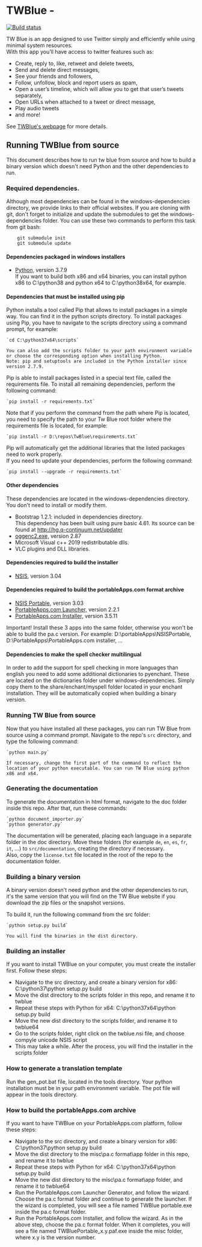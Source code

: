 ﻿TWBlue -
======

[![Build status](https://ci.appveyor.com/api/projects/status/fml5fu7h1fj8vf6l?svg=true)](https://ci.appveyor.com/project/manuelcortez/twblue)

TW Blue is an app designed to use Twitter simply and efficiently while using minimal system resources.  
With this app you’ll have access to twitter features such as:

* Create, reply to, like, retweet and delete tweets,
* Send and delete direct messages,
* See your friends and followers,
* Follow, unfollow, block and report users as spam,
* Open a user’s timeline, which will allow you to get that user’s tweets separately,
* Open URLs when attached to a tweet or direct message,
* Play audio tweets
* and more!

See [TWBlue's webpage](http://twblue.es) for more details.

## Running TWBlue from source

This document describes how to run tw blue from source and how to build a binary version which doesn't need Python and the other dependencies to run.

### Required dependencies.

Although most dependencies can be found in the windows-dependencies directory, we provide links to their official websites. If you are cloning with git, don't forget to initialize and update the submodules to get the windows-dependencies folder. You can use these two commands to perform this task from git bash:  
```
    git submodule init  
    git submodule update
```

#### Dependencies packaged in windows installers

* [Python,](https://python.org) version 3.7.9  
If you want to build both x86 and x64 binaries, you can install python x86 to C:\python38 and python x64 to C:\python38x64, for example.

#### Dependencies that must be installed using pip

Python installs a tool called Pip that allows to install packages in a simple way. You can find it in the python scripts directory. To install packages using Pip, you have to navigate to the scripts directory using a command prompt, for example:

    `cd C:\python37x64\scripts`

	You can also add the scripts folder to your path environment variable or choose the corresponding option when installing Python.  
	Note: pip and setuptools are included in the Python installer since version 2.7.9.

Pip is able to install packages listed in a special text file, called the requirements file. To install all remaining dependencies, perform the following command:

    `pip install -r requirements.txt`

Note that if you perform the command from the path where Pip is located, you need to specify the path to your Tw Blue root folder where the requirements file is located, for example:

    `pip install -r D:\repos\TwBlue\requirements.txt`

Pip will automatically get the additional libraries that the listed packages need to work properly.  
If you need to update your dependencies, perform the following command:

    `pip install --upgrade -r requirements.txt`

#### Other dependencies

These dependencies are located in the windows-dependencies directory. You don't need to install or modify them.

* Bootstrap 1.2.1: included in dependencies directory.  
This dependency has been built using pure basic 4.61. Its source can be found at http://hg.q-continuum.net/updater
* [oggenc2.exe,](http://www.rarewares.org/ogg-oggenc.php) version 2.87  
* Microsoft Visual c++ 2019 redistributable dlls.
* VLC plugins and DLL libraries.

#### Dependencies required to build the installer

* [NSIS,](http://nsis.sourceforge.net/) version 3.04

#### Dependencies required to build the portableApps.com format archive

* [NSIS Portable,](http://portableapps.com/apps/development/nsis_portable) version 3.03
* [PortableApps.com Launcher,](http://portableapps.com/apps/development/portableapps.com_launcher) version 2.2.1
* [PortableApps.com Installer,](http://portableapps.com/apps/development/portableapps.com_installer) version 3.5.11

Important! Install these 3 apps into the same folder, otherwise you won't be able to build the pa.c version. For example: D:\portableApps\NSISPortable, D:\PortableApps\PortableApps.com installer, ...

#### Dependencies to make the spell checker multilingual ####

In order to add the support for spell checking in more languages than english you need to add some additional dictionaries to pyenchant. These are located on the dictionaries folder under windows-dependencies. Simply copy them to the share/enchant/myspell folder located in your enchant installation. They will be automatically copied when building a binary version.

### Running TW Blue from source

Now that you have installed all these packages, you can run TW Blue from source using a command prompt. Navigate to the repo's `src` directory, and type the following command:

    `python main.py`

	If necessary, change the first part of the command to reflect the location of your python executable. You can run TW Blue using python x86 and x64.

### Generating the documentation

To generate the documentation in html format, navigate to the doc folder inside this repo. After that, run these commands:  

    `python document_importer.py`  
    `python generator.py`  

The documentation will be generated, placing each language in a separate folder in the doc directory. Move these folders (for example `de`, `en`, `es`, `fr`, `it`, ...) to `src/documentation`, creating the directory if necessary.  
Also, copy the `license.txt` file located in the root of the repo to the documentation folder.

### Building a binary version

A binary version doesn't need python and the other dependencies to run, it's the same version that you will find on the TW Blue website if you download the zip files or the snapshot versions.

To build it, run the following command from the src folder:

    `python setup.py build`

	You will find the binaries in the dist directory.

### Building an installer

If you want to install TWBlue on your computer, you must create the installer first. Follow these steps:

* Navigate to the src directory, and create a binary version for x86: C:\python37\python setup.py build
* Move the dist directory to the scripts folder in this repo, and rename it to twblue
* Repeat these steps with Python for x64: C:\python37x64\python setup.py build
* Move the new dist directory to the scripts folder, and rename it to twblue64
* Go to the scripts folder, right click on the twblue.nsi file, and choose compyle unicode NSIS script
* This may take a while. After the process, you will find the installer in the scripts folder

### How to generate a translation template

Run the gen_pot.bat file, located in the tools directory. Your python installation must be in your path environment variable. The pot file will appear in the tools directory.

### How to build the portableApps.com archive

If you want to have TWBlue on your PortableApps.com platform, follow these steps:

* Navigate to the src directory, and create a binary version for x86: C:\python37\python setup.py build
* Move the dist directory to the misc\pa.c format\app folder in this repo, and rename it to twblue
* Repeat these steps with Python for x64: C:\python37x64\python setup.py build
* Move the new dist directory to the misc\pa.c format\app folder, and rename it to twblue64
* Run the PortableApps.com Launcher Generator, and follow the wizard. Choose the pa.c format folder and continue to generate the launcher. If the wizard is completed, you will see a file named TWBlue portable.exe inside the pa.c format folder.
* Run the PortableApps.com Installer, and follow the wizard. As in the above step, choose the pa.c format folder. When it completes, you will see a file named TWBluePortable_x.y.paf.exe inside the misc folder, where x.y is the version number.

